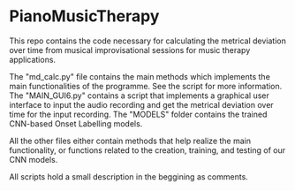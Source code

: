 # PianoMusicTherapy
 This repo contains the code necessary for calculating the metrical deviation over time from musical improvisational sessions for music therapy applications.

The "md_calc.py" file contains the main methods which implements the main functionalities of the programme. See the script for more information.
The "MAIN_GUI6.py" contains a script that implements a graphical user interface to input the audio recording and get the metrical deviation over time for the input recording.
The "MODELS" folder contains the trained CNN-based Onset Labelling models. 

All the other files either contain methods that help realize the main functionality, or functions related to the creation, training, and testing of our CNN models.

All scripts hold a small description in the beggining as comments.

